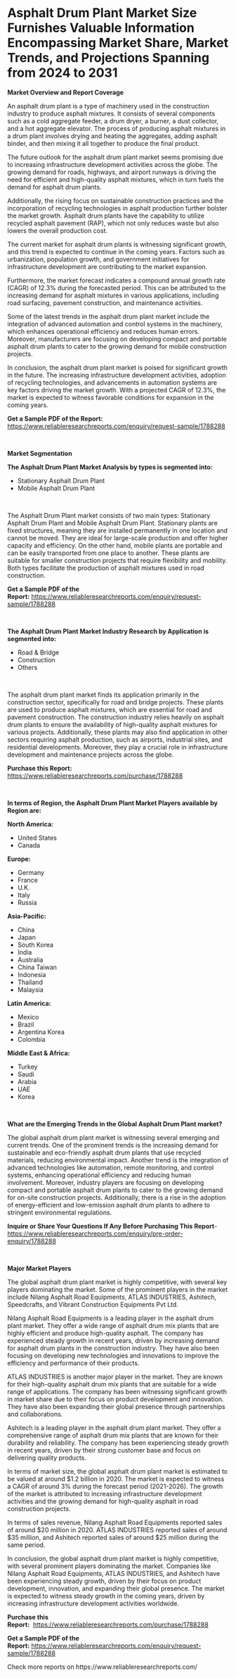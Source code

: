 <p><h1>Asphalt Drum Plant Market Size Furnishes Valuable Information Encompassing Market Share, Market Trends, and Projections Spanning from 2024 to 2031</h1></p><p><strong>Market Overview and Report Coverage</strong></p>
<p><p>An asphalt drum plant is a type of machinery used in the construction industry to produce asphalt mixtures. It consists of several components such as a cold aggregate feeder, a drum dryer, a burner, a dust collector, and a hot aggregate elevator. The process of producing asphalt mixtures in a drum plant involves drying and heating the aggregates, adding asphalt binder, and then mixing it all together to produce the final product.</p><p>The future outlook for the asphalt drum plant market seems promising due to increasing infrastructure development activities across the globe. The growing demand for roads, highways, and airport runways is driving the need for efficient and high-quality asphalt mixtures, which in turn fuels the demand for asphalt drum plants.</p><p>Additionally, the rising focus on sustainable construction practices and the incorporation of recycling technologies in asphalt production further bolster the market growth. Asphalt drum plants have the capability to utilize recycled asphalt pavement (RAP), which not only reduces waste but also lowers the overall production cost.</p><p>The current market for asphalt drum plants is witnessing significant growth, and this trend is expected to continue in the coming years. Factors such as urbanization, population growth, and government initiatives for infrastructure development are contributing to the market expansion.</p><p>Furthermore, the market forecast indicates a compound annual growth rate (CAGR) of 12.3% during the forecasted period. This can be attributed to the increasing demand for asphalt mixtures in various applications, including road surfacing, pavement construction, and maintenance activities.</p><p>Some of the latest trends in the asphalt drum plant market include the integration of advanced automation and control systems in the machinery, which enhances operational efficiency and reduces human errors. Moreover, manufacturers are focusing on developing compact and portable asphalt drum plants to cater to the growing demand for mobile construction projects.</p><p>In conclusion, the asphalt drum plant market is poised for significant growth in the future. The increasing infrastructure development activities, adoption of recycling technologies, and advancements in automation systems are key factors driving the market growth. With a projected CAGR of 12.3%, the market is expected to witness favorable conditions for expansion in the coming years.</p></p>
<p><strong>Get a Sample PDF of the Report:</strong> <a href="https://www.reliableresearchreports.com/enquiry/request-sample/1788288">https://www.reliableresearchreports.com/enquiry/request-sample/1788288</a></p>
<p>&nbsp;</p>
<p><strong>Market Segmentation</strong></p>
<p><strong>The Asphalt Drum Plant Market Analysis by types is segmented into:</strong></p>
<p><ul><li>Stationary Asphalt Drum Plant</li><li>Mobile Asphalt Drum Plant</li></ul></p>
<p>&nbsp;</p>
<p><p>The Asphalt Drum Plant market consists of two main types: Stationary Asphalt Drum Plant and Mobile Asphalt Drum Plant. Stationary plants are fixed structures, meaning they are installed permanently in one location and cannot be moved. They are ideal for large-scale production and offer higher capacity and efficiency. On the other hand, mobile plants are portable and can be easily transported from one place to another. These plants are suitable for smaller construction projects that require flexibility and mobility. Both types facilitate the production of asphalt mixtures used in road construction.</p></p>
<p><strong>Get a Sample PDF of the Report:</strong>&nbsp;<a href="https://www.reliableresearchreports.com/enquiry/request-sample/1788288">https://www.reliableresearchreports.com/enquiry/request-sample/1788288</a></p>
<p>&nbsp;</p>
<p><strong>The Asphalt Drum Plant Market Industry Research by Application is segmented into:</strong></p>
<p><ul><li>Road & Bridge</li><li>Construction</li><li>Others</li></ul></p>
<p>&nbsp;</p>
<p><p>The asphalt drum plant market finds its application primarily in the construction sector, specifically for road and bridge projects. These plants are used to produce asphalt mixtures, which are essential for road and pavement construction. The construction industry relies heavily on asphalt drum plants to ensure the availability of high-quality asphalt mixtures for various projects. Additionally, these plants may also find application in other sectors requiring asphalt production, such as airports, industrial sites, and residential developments. Moreover, they play a crucial role in infrastructure development and maintenance projects across the globe.</p></p>
<p><strong>Purchase this Report:</strong>&nbsp; <a href="https://www.reliableresearchreports.com/purchase/1788288">https://www.reliableresearchreports.com/purchase/1788288</a></p>
<p>&nbsp;</p>
<p><strong>In terms of Region, the Asphalt Drum Plant Market Players available by Region are:</strong></p>
<p>
    <p> <strong> North America: </strong>
        <ul>
            <li>United States</li>
            <li>Canada</li>
        </ul>
        </p> 
    <p> <strong> Europe: </strong>
        <ul>
            <li>Germany</li>
            <li>France</li>
            <li>U.K.</li>
            <li>Italy</li>
            <li>Russia</li>
        </ul>
        </p> 
    <p> <strong> Asia-Pacific: </strong>
        <ul>
            <li>China</li>
            <li>Japan</li>
            <li>South Korea</li>
            <li>India</li>
            <li>Australia</li>
            <li>China Taiwan</li>
            <li>Indonesia</li>
            <li>Thailand</li>
            <li>Malaysia</li>
        </ul>
        </p> 
    <p> <strong> Latin America: </strong>
        <ul>
            <li>Mexico</li>
            <li>Brazil</li>
            <li>Argentina Korea</li>
            <li>Colombia</li>
        </ul>
        </p> 
    <p> <strong> Middle East & Africa: </strong>
        <ul>
            <li>Turkey</li>
            <li>Saudi</li>
            <li>Arabia</li>
            <li>UAE</li>
            <li>Korea</li>
        </ul>
    </p>
    </p>
<p>&nbsp;</p>
<p><strong>What are the Emerging Trends in the Global Asphalt Drum Plant market?</strong></p>
<p><p>The global asphalt drum plant market is witnessing several emerging and current trends. One of the prominent trends is the increasing demand for sustainable and eco-friendly asphalt drum plants that use recycled materials, reducing environmental impact. Another trend is the integration of advanced technologies like automation, remote monitoring, and control systems, enhancing operational efficiency and reducing human involvement. Moreover, industry players are focusing on developing compact and portable asphalt drum plants to cater to the growing demand for on-site construction projects. Additionally, there is a rise in the adoption of energy-efficient and low-emission asphalt drum plants to adhere to stringent environmental regulations.</p></p>
<p><strong>Inquire or Share Your Questions If Any Before Purchasing This Report</strong>- <a href="https://www.reliableresearchreports.com/enquiry/pre-order-enquiry/1788288">https://www.reliableresearchreports.com/enquiry/pre-order-enquiry/1788288</a></p>
<p>&nbsp;</p>
<p><strong>Major Market Players</strong></p>
<p><p>The global asphalt drum plant market is highly competitive, with several key players dominating the market. Some of the prominent players in the market include Nilang Asphalt Road Equipments, ATLAS INDUSTRIES, Ashitech, Speedcrafts, and Vibrant Construction Equipments Pvt Ltd.</p><p>Nilang Asphalt Road Equipments is a leading player in the asphalt drum plant market. They offer a wide range of asphalt drum mix plants that are highly efficient and produce high-quality asphalt. The company has experienced steady growth in recent years, driven by increasing demand for asphalt drum plants in the construction industry. They have also been focusing on developing new technologies and innovations to improve the efficiency and performance of their products.</p><p>ATLAS INDUSTRIES is another major player in the market. They are known for their high-quality asphalt drum mix plants that are suitable for a wide range of applications. The company has been witnessing significant growth in market share due to their focus on product development and innovation. They have also been expanding their global presence through partnerships and collaborations.</p><p>Ashitech is a leading player in the asphalt drum plant market. They offer a comprehensive range of asphalt drum mix plants that are known for their durability and reliability. The company has been experiencing steady growth in recent years, driven by their strong customer base and focus on delivering quality products.</p><p>In terms of market size, the global asphalt drum plant market is estimated to be valued at around $1.2 billion in 2020. The market is expected to witness a CAGR of around 3% during the forecast period (2021-2026). The growth of the market is attributed to increasing infrastructure development activities and the growing demand for high-quality asphalt in road construction projects.</p><p>In terms of sales revenue, Nilang Asphalt Road Equipments reported sales of around $20 million in 2020. ATLAS INDUSTRIES reported sales of around $35 million, and Ashitech reported sales of around $25 million during the same period.</p><p>In conclusion, the global asphalt drum plant market is highly competitive, with several prominent players dominating the market. Companies like Nilang Asphalt Road Equipments, ATLAS INDUSTRIES, and Ashitech have been experiencing steady growth, driven by their focus on product development, innovation, and expanding their global presence. The market is expected to witness steady growth in the coming years, driven by increasing infrastructure development activities worldwide.</p></p>
<p><strong>Purchase this Report:</strong>&nbsp;&nbsp;<a href="https://www.reliableresearchreports.com/purchase/1788288">https://www.reliableresearchreports.com/purchase/1788288</a></p>
<p></p>
<p><strong>Get a Sample PDF of the Report:</strong>&nbsp;<a href="https://www.reliableresearchreports.com/enquiry/request-sample/1788288">https://www.reliableresearchreports.com/enquiry/request-sample/1788288</a></p>
<p>Check more reports on https://www.reliableresearchreports.com/</p>